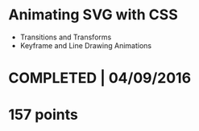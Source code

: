 # Animating SVG with CSS
- Transitions and Transforms
- Keyframe and Line Drawing Animations

# COMPLETED | 04/09/2016
# 157 points